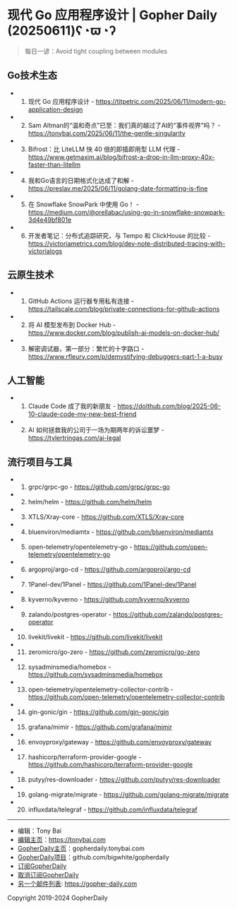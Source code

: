 # 现代 Go 应用程序设计 | Gopher Daily (20250611)ʕ◔ϖ◔ʔ

>每日一谚：Avoid tight coupling between modules

## Go技术生态


- 1. 现代 Go 应用程序设计 - https://titpetric.com/2025/06/11/modern-go-application-design

- 2. Sam Altman的“温和奇点”已至：我们真的越过了AI的“事件视界”吗？ - https://tonybai.com/2025/06/11/the-gentle-singularity

- 3. Bifrost：比 LiteLLM 快 40 倍的即插即用型 LLM 代理 - https://www.getmaxim.ai/blog/bifrost-a-drop-in-llm-proxy-40x-faster-than-litellm

- 4. 我和Go语言的日期格式化达成了和解 - https://preslav.me/2025/06/11/golang-date-formatting-is-fine

- 5. 在 Snowflake SnowPark 中使用 Go！ - https://medium.com/@orellabac/using-go-in-snowflake-snowpark-3d4e49bf801e

- 6. 开发者笔记：分布式追踪研究，与 Tempo 和 ClickHouse 的比较 - https://victoriametrics.com/blog/dev-note-distributed-tracing-with-victorialogs


## 云原生技术


- 1. GitHub Actions 运行器专用私有连接 - https://tailscale.com/blog/private-connections-for-github-actions

- 2. 将 AI 模型发布到 Docker Hub - https://www.docker.com/blog/publish-ai-models-on-docker-hub/

- 3. 解密调试器，第一部分：繁忙的十字路口 - https://www.rfleury.com/p/demystifying-debuggers-part-1-a-busy


## 人工智能


- 1. Claude Code 成了我的新朋友 - https://dolthub.com/blog/2025-06-10-claude-code-my-new-best-friend

- 2. AI 如何拯救我的公司于一场为期两年的诉讼噩梦 - https://tylertringas.com/ai-legal


## 流行项目与工具


- 1. grpc/grpc-go - https://github.com/grpc/grpc-go

- 2. helm/helm - https://github.com/helm/helm

- 3. XTLS/Xray-core - https://github.com/XTLS/Xray-core

- 4. bluenviron/mediamtx - https://github.com/bluenviron/mediamtx

- 5. open-telemetry/opentelemetry-go - https://github.com/open-telemetry/opentelemetry-go

- 6. argoproj/argo-cd - https://github.com/argoproj/argo-cd

- 7. 1Panel-dev/1Panel - https://github.com/1Panel-dev/1Panel

- 8. kyverno/kyverno - https://github.com/kyverno/kyverno

- 9. zalando/postgres-operator - https://github.com/zalando/postgres-operator

- 10. livekit/livekit - https://github.com/livekit/livekit

- 11. zeromicro/go-zero - https://github.com/zeromicro/go-zero

- 12. sysadminsmedia/homebox - https://github.com/sysadminsmedia/homebox

- 13. open-telemetry/opentelemetry-collector-contrib - https://github.com/open-telemetry/opentelemetry-collector-contrib

- 14. gin-gonic/gin - https://github.com/gin-gonic/gin

- 15. grafana/mimir - https://github.com/grafana/mimir

- 16. envoyproxy/gateway - https://github.com/envoyproxy/gateway

- 17. hashicorp/terraform-provider-google - https://github.com/hashicorp/terraform-provider-google

- 18. putyy/res-downloader - https://github.com/putyy/res-downloader

- 19. golang-migrate/migrate - https://github.com/golang-migrate/migrate

- 20. influxdata/telegraf - https://github.com/influxdata/telegraf


----

- 编辑：Tony Bai
- [编辑主页](https://tonybai.com)：https://tonybai.com
- [GopherDaily主页](https://gopherdaily.tonybai.com)：gopherdaily.tonybai.com
- [GopherDaily项目](https://github.com/bigwhite/gopherdaily)：github.com/bigwhite/gopherdaily
- [订阅GopherDaily](https://gopherdaily.tonybai.com/subscribe)
- [取消订阅GopherDaily](https://gopherdaily.tonybai.com/unsubscribe)
- [另一个邮件列表](https://gopher-daily.com): https://gopher-daily.com

Copyright 2019-2024 GopherDaily
